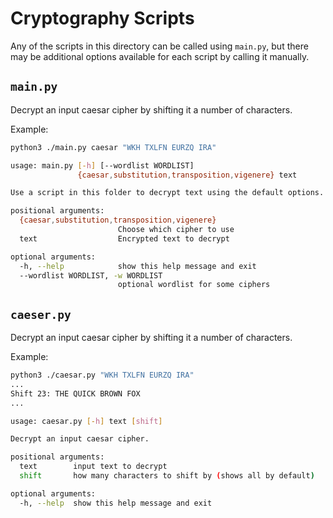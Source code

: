 Cryptography Scripts
====================

Any of the scripts in this directory can be called using `main.py`, but there may be additional options available for each script by calling it manually.

`main.py`
------------------------------------------------

Decrypt an input caesar cipher by shifting it a number of characters.

Example:
```bash
python3 ./main.py caesar "WKH TXLFN EURZQ IRA"
```

```bash
usage: main.py [-h] [--wordlist WORDLIST]
               {caesar,substitution,transposition,vigenere} text

Use a script in this folder to decrypt text using the default options.

positional arguments:
  {caesar,substitution,transposition,vigenere}
                        Choose which cipher to use
  text                  Encrypted text to decrypt

optional arguments:
  -h, --help            show this help message and exit
  --wordlist WORDLIST, -w WORDLIST
                        optional wordlist for some ciphers
```


`caeser.py`
------------------------------------------------

Decrypt an input caesar cipher by shifting it a number of characters.

Example:
```bash
python3 ./caesar.py "WKH TXLFN EURZQ IRA"
...
Shift 23: THE QUICK BROWN FOX
...
```

```bash
usage: caesar.py [-h] text [shift]

Decrypt an input caesar cipher.

positional arguments:
  text        input text to decrypt
  shift       how many characters to shift by (shows all by default)

optional arguments:
  -h, --help  show this help message and exit
```
